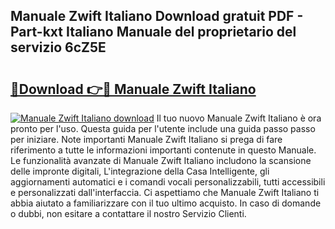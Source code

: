 ## Manuale Zwift Italiano Download gratuit PDF - Part-kxt Italiano Manuale del proprietario del servizio 6cZ5E

# <h2><a href="http://dfaw80n.blite.top/?on=Manuale+Zwift+Italiano">🔗Download 👉🔴 Manuale Zwift Italiano</a></h2>

[![Manuale Zwift Italiano download](https://i.imgur.com/lujVjoI.png)](http://dfaw80n.blite.top/?on=Manuale+Zwift+Italiano)
Il tuo nuovo Manuale Zwift Italiano è ora pronto per l'uso. Questa guida per l'utente include una guida passo passo per iniziare. Note importanti Manuale Zwift Italiano si prega di fare riferimento a tutte le informazioni importanti contenute in questo Manuale. Le funzionalità avanzate di Manuale Zwift Italiano includono la scansione delle impronte digitali, L'integrazione della Casa Intelligente, gli aggiornamenti automatici e i comandi vocali personalizzabili, tutti accessibili e personalizzati dall'interfaccia. Ci aspettiamo che Manuale Zwift Italiano ti abbia aiutato a familiarizzare con il tuo ultimo acquisto. In caso di domande o dubbi, non esitare a contattare il nostro Servizio Clienti.
